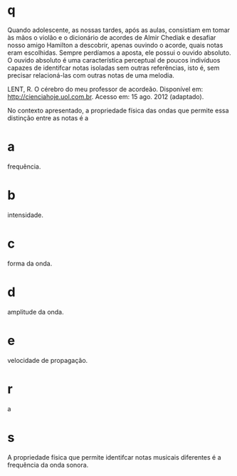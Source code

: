 # q
Quando adolescente, as nossas tardes, após as aulas, consistiam em tomar às mãos o violão e o dicionário de acordes de Almir Chediak e desafiar nosso amigo Hamilton a descobrir, apenas ouvindo o acorde, quais notas eram escolhidas. Sempre perdíamos a aposta, ele possui o ouvido absoluto. O ouvido absoluto é uma característica perceptual de poucos indivíduos capazes de identifcar notas isoladas sem outras referências, isto é, sem precisar relacioná-las com outras notas de uma melodia.

LENT, R. O cérebro do meu professor de acordeão. Disponível em: http://cienciahoje.uol.com.br. Acesso em: 15 ago. 2012 (adaptado).

No contexto apresentado, a propriedade física das ondas que permite essa distinção entre as notas é a

# a
frequência.

# b
intensidade.

# c
forma da onda.

# d
amplitude da onda.

# e
velocidade de propagação.

# r
a

# s
A propriedade física que permite identifcar notas musicais diferentes é a frequência da onda sonora.
